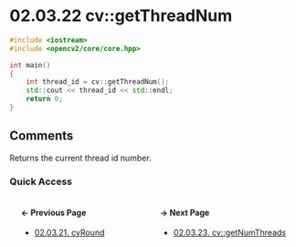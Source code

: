 # 02.03.22 cv::getThreadNum

```cxx
#include <iostream>
#include <opencv2/core/core.hpp>

int main()
{
    int thread_id = cv::getThreadNum();
    std::cout << thread_id << std::endl;
    return 0;
}

```

## <span title="References: Learning OpenCV 3 - page 65">Comments</span>

Returns the current thread id number.

### Quick Access

<div class="previous_page" style="float:left;margin-left:20px;margin-right:20px">

#### &#8592; Previous Page

* [02.03.21. cvRound](./../../02.data_types/03.utility_functions/21.cvround.md)

</div>
<div class="next_page" style="float:right;margin-left:20px;margin-right:20px">

#### &#8594; Next Page

* [02.03.23. cv::getNumThreads](./../../02.data_types/03.utility_functions/23.getnumthreads.md)

</div>
